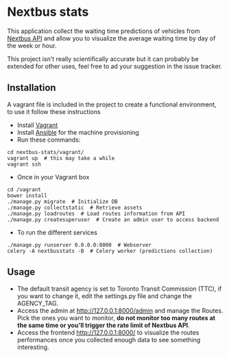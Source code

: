# Nextbus stats

This application collect the waiting time predictions of vehicles from [Nextbus API](http://www.nextbus.com/) and allow you to visualize the average waiting time by day of the week or hour.

This project isn't really scientifically accurate but it can probably be extended for other uses, feel free to ad your suggestion in the issue tracker.

## Installation

A vagrant file is included in the project to create a functional environment, to use it follow these instructions

- Install [Vagrant](https://www.vagrantup.com/docs/installation/)
- Install [Ansible](http://docs.ansible.com/ansible/intro_installation.html) for the machine provisioning
- Run these commands:
```
cd nextbus-stats/vagrant/
vagrant up  # this may take a while
vagrant ssh
```
- Once in your Vagrant box
```
cd /vagrant
bower install
./manage.py migrate  # Initialize DB
./manage.py collectstatic  # Retrieve assets
./manage.py loadroutes  # Load routes information from API
./manage.py createsuperuser  # Create an admin user to access backend
```
- To run the different services
```
./manage.py runserver 0.0.0.0:8000  # Webserver
celery -A nextbusstats -B  # Celery worker (predictions collection)
```

## Usage

- The default transit agency is set to Toronto Transit Commission (TTC), if you want to change it, edit the settings.py file and change the AGENCY_TAG.
- Access the admin at http://127.0.0.1:8000/admin and manage the Routes. Pick the ones you want to monitor, **do not monitor too many routes at the same time or you'll trigger the rate limit of Nextbus API**.
- Access the frontend http://127.0.0.1:8000/ to visualize the routes performances once you collected enough data to see something interesting.